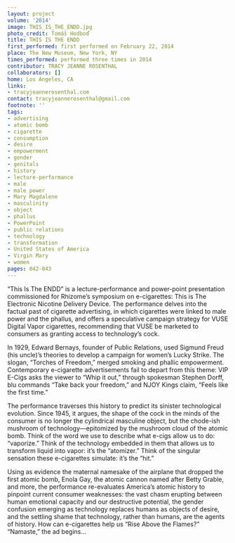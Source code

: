 ```yaml
---
layout: project
volume: '2014'
image: THIS_IS_THE_ENDD.jpg
photo_credit: Tomáš Hodboď
title: THIS IS THE ENDD
first_performed: first performed on February 22, 2014
place: The New Museum, New York, NY
times_performed: performed three times in 2014
contributor: TRACY JEANNE ROSENTHAL
collaborators: []
home: Los Angeles, CA
links:
- tracyjeannerosenthal.com
contact: tracyjeannerosenthal@gmail.com
footnote: ''
tags:
- advertising
- atomic bomb
- cigarette
- consumption
- desire
- empowerment
- gender
- genitals
- history
- lecture-performance
- male
- male power
- Mary Magdalene
- masculinity
- object
- phallus
- PowerPoint
- public relations
- technology
- transformation
- United States of America
- Virgin Mary
- women
pages: 042-043
---
```


“This Is The ENDD” is a lecture-performance and power-point presentation commissioned for Rhizome’s symposium on e-cigarettes: This is The Electronic Nicotine Delivery Device. The performance delves into the factual past of cigarette advertising, in which cigarettes were linked to male power and the phallus, and offers a speculative campaign strategy for VUSE Digital Vapor cigarettes, recommending that VUSE be marketed to consumers as granting access to technology’s cock.

In 1929, Edward Bernays, founder of Public Relations, used Sigmund Freud (his uncle)’s theories to develop a campaign for women’s Lucky Strike. The slogan, “Torches of Freedom,” merged smoking and phallic empowerment. Contemporary e-cigarette advertisements fail to depart from this theme: VIP E-Cigs asks the viewer to “Whip it out,” through spokesman Stephen Dorff, blu commands “Take back your freedom,” and NJOY Kings claim, “Feels like the first time.”

The performance traverses this history to predict its sinister technological evolution. Since 1945, it argues, the shape of the cock in the minds of the consumer is no longer the cylindrical masculine object, but the chode-ish mushroom of technology—epitomized by the mushroom cloud of the atomic bomb. Think of the word we use to describe what e-cigs allow us to do: “vaporize.” Think of the technology embedded in them that allows us to transform liquid into vapor: it’s the “atomizer.” Think of the singular sensation these e-cigarettes simulate: it’s the “hit.”

Using as evidence the maternal namesake of the airplane that dropped the first atomic bomb, Enola Gay, the atomic cannon named after Betty Grable, and more, the performance re-evaluates America’s atomic history to pinpoint current consumer weaknesses: the vast chasm erupting between human emotional capacity and our destructive potential, the gender confusion emerging as technology replaces humans as objects of desire, and the settling shame that technology, rather than humans, are the agents of history. How can e-cigarettes help us “Rise Above the Flames?” “Namaste,” the ad begins…
